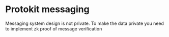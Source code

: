 # Protokit messaging

Messaging system design is not private. To make the data private you need to implement zk proof of message verification
